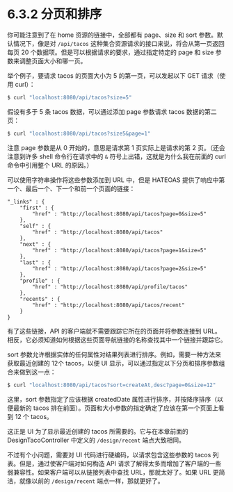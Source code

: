 # 6.3.2 分页和排序

你可能注意到了在 home 资源的链接中，全部都有 page、size 和 sort 参数。默认情况下，像是对 `/api/tacos` 这种集合资源请求的接口来说，将会从第一页返回每页 20 个数据项。但是可以根据请求的要求，通过指定特定的 page 和 size 参数来调整页面大小和哪一页。

举个例子，要请求 tacos 的页面大小为 5 的第一页，可以发起以下 GET 请求（使用 curl）：

```bash
$ curl "localhost:8080/api/tacos?size=5"
```

假设有多于 5 条 tacos 数据，可以通过添加 page 参数请求 tacos 数据的第二页：

```bash
$ curl "localhost:8080/api/tacos?size5&page=1"
```

注意 page 参数是从 0 开始的，意思是请求第 1 页实际上是请求的第 2 页。（还会注意到许多 shell 命令行在请求中的 `&` 符号上出错，这就是为什么我在前面的 curl 命令中引用整个 URL 的原因。）

可以使用字符串操作将这些参数添加到 URL 中，但是 HATEOAS 提供了响应中第一个、最后一个、下一个和前一个页面的链接：

```text
"_links" : {
    "first" : {
        "href" : "http://localhost:8080/api/tacos?page=0&size=5"
    },
    "self" : {
        "href" : "http://localhost:8080/api/tacos"
    },
    "next" : {
        "href" : "http://localhost:8080/api/tacos?page=1&size=5"
    },
    "last" : {
        "href" : "http://localhost:8080/api/tacos?page=2&size=5"
    },
    "profile" : {
        "href" : "http://localhost:8080/api/profile/tacos"
    },
    "recents" : {
        "href" : "http://localhost:8080/api/tacos/recent"
    }
}
```

有了这些链接，API 的客户端就不需要跟踪它所在的页面并将参数连接到 URL。相反，它必须知道如何根据这些页面导航链接的名称查找其中一个链接并跟踪它。

sort 参数允许根据实体的任何属性对结果列表进行排序。例如，需要一种方法来获取最近创建的 12个 tacos，以便 UI 显示，可以通过指定以下分页和排序参数组合来做到这一点：

```bash
$ curl "localhost:8080/api/tacos?sort=createAt,desc?page=0&size=12"
```

这里，sort 参数指定了应该根据 createdDate 属性进行排序，并按降序排序（以便最新的 tacos 排在前面）。页面和大小参数的指定确定了应该在第一个页面上看到 12 个 tacos。

这正是 UI 为了显示最近创建的 tacos 所需要的。它与在本章前面的 DesignTacoController 中定义的 `/design/recent` 端点大致相同。

不过有个小问题，需要对 UI 代码进行硬编码，以请求包含这些参数的 tacos 列表。但是，通过使客户端对如何构造 API 请求了解得太多而增加了客户端的一些弱兼容性。如果客户端可以从链接列表中查找 URL，那就太好了。如果 URL 更简洁，就像以前的 `/design/recent` 端点一样，那就更好了。


